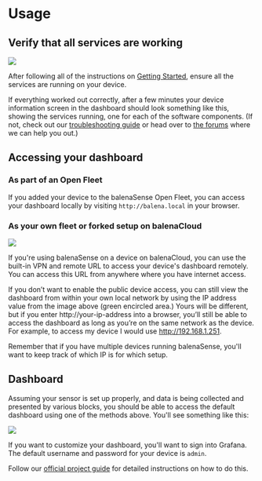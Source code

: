 # Usage

## Verify that all services are working

![](https://assets.balena.io/blog-common/2021/07/sensev2-services.png)

After following all of the instructions on [Getting Started](01-getting-started.md), ensure all the services are running on your device.

If everything worked out correctly, after a few minutes your device information screen in the dashboard should look something like this, showing the services running, one for each of the software components. (If not, check out our [troubleshooting guide](https://www.balena.io/docs/faq/troubleshooting/troubleshooting/) or head over to [the forums](https://forums.balena.io/) where we can help you out.)

## Accessing your dashboard

### As part of an Open Fleet

If you added your device to the balenaSense Open Fleet, you can access your dashboard locally by visiting `http://balena.local` in your browser.

### As your own fleet or forked setup on balenaCloud

![](https://assets.balena.io/blog-common/2021/07/sensev2-addresses.png)

If you're using balenaSense on a device on balenaCloud, you can use the built-in VPN and remote URL to access your device's dashboard remotely. You can access this URL from anywhere where you have internet access.

If you don’t want to enable the public device access, you can still view the dashboard from within your own local network by using the IP address value from the image above (green encircled area.) Yours will be different, but if you enter http://your-ip-address into a browser, you’ll still be able to access the dashboard as long as you’re on the same network as the device. For example, to access my device I would use http://192.168.1.251.

Remember that if you have multiple devices running balenaSense, you'll want to keep track of which IP is for which setup.

## Dashboard

Assuming your sensor is set up properly, and data is being collected and presented by various blocks, you should be able to access the default dashboard using one of the methods above. You'll see something like this:

![](https://assets.balena.io/blog-common/2021/07/sensev2-grafana-1.png)

If you want to customize your dashboard, you'll want to sign into Grafana. The default username and password for your device is `admin`.

Follow our [official project guide](https://www.balena.io/blog/balenasense-v2-updated-temperature-pressure-and-humidity-monitoring-for-raspberry-pi/) for detailed instructions on how to do this.
